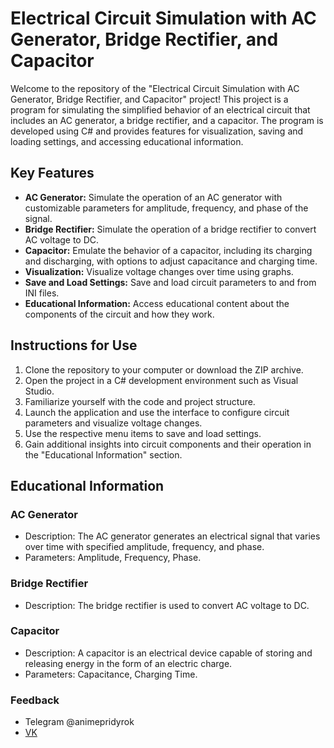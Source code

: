 # Electrical Circuit Simulation with AC Generator, Bridge Rectifier, and Capacitor

Welcome to the repository of the "Electrical Circuit Simulation with AC Generator, Bridge Rectifier, and Capacitor" project! This project is a program for simulating the simplified behavior of an electrical circuit that includes an AC generator, a bridge rectifier, and a capacitor. The program is developed using C# and provides features for visualization, saving and loading settings, and accessing educational information.

## Key Features

- **AC Generator:** Simulate the operation of an AC generator with customizable parameters for amplitude, frequency, and phase of the signal.
- **Bridge Rectifier:** Simulate the operation of a bridge rectifier to convert AC voltage to DC.
- **Capacitor:** Emulate the behavior of a capacitor, including its charging and discharging, with options to adjust capacitance and charging time.
- **Visualization:** Visualize voltage changes over time using graphs.
- **Save and Load Settings:** Save and load circuit parameters to and from INI files.
- **Educational Information:** Access educational content about the components of the circuit and how they work.

## Instructions for Use

1. Clone the repository to your computer or download the ZIP archive.
2. Open the project in a C# development environment such as Visual Studio.
3. Familiarize yourself with the code and project structure.
4. Launch the application and use the interface to configure circuit parameters and visualize voltage changes.
5. Use the respective menu items to save and load settings.
6. Gain additional insights into circuit components and their operation in the "Educational Information" section.

## Educational Information

### AC Generator

- Description: The AC generator generates an electrical signal that varies over time with specified amplitude, frequency, and phase.
- Parameters: Amplitude, Frequency, Phase.

### Bridge Rectifier

- Description: The bridge rectifier is used to convert AC voltage to DC.

### Capacitor

- Description: A capacitor is an electrical device capable of storing and releasing energy in the form of an electric charge.
- Parameters: Capacitance, Charging Time.

### Feedback

- Telegram @animepridyrok
- [VK](https://vk.com/animepridyrok)
